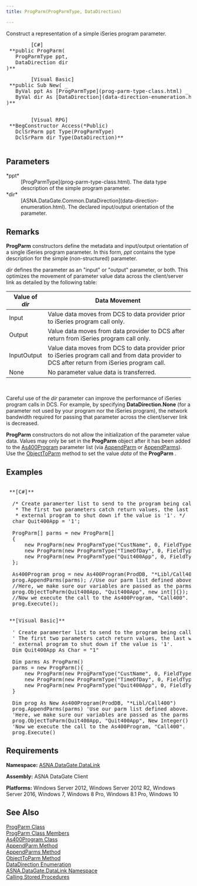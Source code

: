 ```yaml
---
title: ProgParm(ProgParmType, DataDirection)

---
```


Construct a representation of a simple iSeries program parameter.
<pre class="prettyprint">
        <span class="lang">[C#]</span>
 **public ProgParm(<br />   ProgParmType ppt,<br />   DataDirection dir<br />)**  </pre>
<pre class="prettyprint">
        <span class="lang">[Visual Basic] </span>
 **public Sub New( _<br />   ByVal ppt As [ProgParmType](prog-parm-type-class.html) _<br />   ByVal dir As [DataDirection](data-direction-enumeration.html)<br />)** 
      </pre>
<pre class="prettyprint">
        <span class="lang">[Visual RPG]</span>
 **BegConstructor Access(*Public)<br />   DclSrParm ppt Type(ProgParmType)<br />   DclSrParm dir Type(DataDirection)** 
      </pre>

## Parameters

<dl>
        <dt>
 *ppt* 
        </dt>
        <dd>
[ProgParmType](prog-parm-type-class.html). The data type description 
						of the simple program parameter. </dd>
        <dt>
 *dir* 
        </dt>
        <dd>
[ASNA.DataGate.Common.DataDirection](data-direction-enumeration.html). 
								The declared input/output orientation of the parameter.</dd>
</dl>

## Remarks

**ProgParm** constructors define the metadata and input/output orientation of a single iSeries program parameter. In this form, *ppt* contains the type description for the simple (non-structured) parameter.

*dir* defines the parameter as an "input" or "output" parameter, or both. This optimizes the movement of parameter value data across the client/server link as detailed by the following table:
<br />



| Value of *dir* | Data Movement |
| ---- | ---- |
| Input | Value data moves from DCS to data provider prior to iSeries program call only. |
| Output | Value data moves from data provider to DCS after return from iSeries program call only. |
| InputOutput | Value data moves from DCS to data provider prior to iSeries program call and from data provider to DCS after return from iSeries program call. |
| None | No parameter value data is transferred. |



<br />

Careful use of the *dir* parameter can improve the performance of iSeries program calls in DCS. For example, by specifying **DataDirection.None** (for a parameter not used by your program nor the iSeries program), the network bandwidth required for passing that parameter across the client/server link is decreased.

**ProgParm** constructors do not allow the initialization of the parameter value data. Values may only be set in the **ProgParm** object after it has been added to the [As400Program](as400program-class.html) parameter list (via [AppendParm](as400program-class-append-parm-method.html) or [AppendParms](as400program-class-append-parms-method.html)). Use the [ObjectToParm](as400program-class-object-to_parm-method-main.html) method to set the value *data* of the **ProgParm** .
## Examples

<pre class="prettyprint">
        <span class="lang">
 **[C#]** 
        </span>
  /* Create paramerter list to send to the program being called.
   * The first two parameters catch return values, the last will tell the
   * external program to shut down if the value is '1'. */
  char Quit400App = '1';

  ProgParm[] parms = new ProgParm[]
  {
      new ProgParm(new ProgParmType("CustName", 0, FieldType.NewChar(40)), DataDirection.Output),
      new ProgParm(new ProgParmType("TimeOfDay", 0, FieldType.NewPacked(6, 0)), DataDirection.Output),
      new ProgParm(new ProgParmType("Quit400App", 0, FieldType.NewChar(1)), DataDirection.Input)
  };

  As400Program prog = new As400Program(ProdDB, "*Libl/Call400");
  prog.AppendParms(parms); //Use our parm list defined above.
  //Here, we make sure our variables are passed as the parms in ther parm list.
  prog.ObjectToParm(Quit400App, "Quit400App", new int[]{});
  //Now we execute the call to the As400Program, "Call400".
  prog.Execute();</pre>
<pre class="prettyprint">
        <span class="lang">
 **[Visual Basic]** 
        </span>
  ' Create paramerter list to send to the program being called. 
  ' The first two parameters catch return values, the last will tell the
  ' external program to shut down if the value is '1'. 
  Dim Quit400App As Char = "1"

  Dim parms As ProgParm()
  parms = new ProgParm(){ _
      new ProgParm(new ProgParmType("CustName", 0, FieldType.NewChar(40)), DataDirection.Output), _
      new ProgParm(new ProgParmType("TimeOfDay", 0, FieldType.NewPacked(6, 0)), DataDirection.Output), _
      new ProgParm(new ProgParmType("Quit400App", 0, FieldType.NewChar(1)), DataDirection.Input) _
  }

  Dim prog As New As400Program(ProdDB, "*Libl/Call400")
  prog.AppendParms(parms) 'Use our parm list defined above.
  'Here, we make sure our variables are passed as the parms in ther parm list.
  prog.ObjectToParm(Quit400App, "Quit400App", New Integer() {})
  'Now we execute the call to the As400Program, "Call400".
  prog.Execute() </pre>

## Requirements

**Namespace:** [ASNA.DataGate.DataLink](datagate-data-link-namespace.html) 

**Assembly:** ASNA DataGate Client

**Platforms:** Windows Server 2012, Windows Server 2012 R2, Windows Server 2016, Windows 7, Windows 8 Pro, Windows 8.1 Pro, Windows 10
## See Also


[ProgParm Class](prog-parm-class.html)
      <br />
[ProgParm Class Members](prog-parm-members.html)
      <br />
[As400Program Class](as400program-class.html)
      <br />
[AppendParm Method](as400program-class-append-parm-method.html)
      <br />
[AppendParms Method](as400program-class-append-parms-method.html)
      <br />
[ObjectToParm Method](as400program-class-object-to_parm-method-main.html)
      <br />
[DataDirection Enumeration](data-direction-enumeration.html)
      <br />
[ASNA.DataGate.DataLink Namespace](datagate-data-link-namespace.html)
      <br />
[Calling Stored Procedures](calling-stored-procedures.html)

